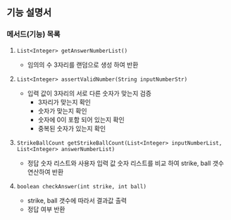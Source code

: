 ## 기능 설명서
### 메서드(기능) 목록

1. `List<Integer> getAnswerNumberList()` 
   - 임의의 수 3자리를 랜덤으로 생성 하여 반환


2. `List<Integer> assertValidNumber(String inputNumberStr)`
   - 입력 값이 3자리의 서로 다른 숫자가 맞는지 검증
     - 3자리가 맞는지 확인
     - 숫자가 맞는지 확인
     - 숫자에 0이 포함 되어 있는지 확인
     - 중복된 숫자가 있는지 확인


3. `StrikeBallCount getStrikeBallCount(List<Integer> inputNumberList, List<Integer> answerNumberList)`
   - 정답 숫자 리스트와 사용자 입력 값 숫자 리스트를 비교 하여 strike, ball 갯수 연산하여 반환


5. `boolean checkAnswer(int strike, int ball)`
   - strike, ball 갯수에 따라서 결과값 출력
   - 정답 여부 반환
